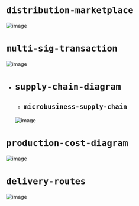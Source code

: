 # `distribution-marketplace`
![image](https://user-images.githubusercontent.com/52806204/178394824-f3a4b6cd-3a0f-4f40-bd96-ac4aa6313e22.png)


# `multi-sig-transaction`
![image](https://user-images.githubusercontent.com/52806204/177921648-28ce94d0-c102-4262-b004-3330b33a367f.png)


- # `supply-chain-diagram`
  - ## `microbusiness-supply-chain`
  ![image](https://user-images.githubusercontent.com/52806204/177692131-c88843b2-685d-4884-90da-68de305c9bd2.png)


 

# `production-cost-diagram`
![image](https://user-images.githubusercontent.com/52806204/177474432-c7ef3faa-a404-4146-aaad-75fe956ac4b8.png)


# `delivery-routes`
![image](https://user-images.githubusercontent.com/52806204/178093053-c4522d56-dc90-4d86-b3af-66aa89d7c631.png)


